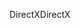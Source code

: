 <span data-ttu-id="2d77d-101">DirectX</span><span class="sxs-lookup"><span data-stu-id="2d77d-101">DirectX</span></span>